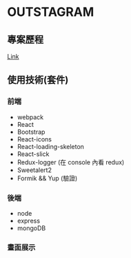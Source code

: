 # OUTSTAGRAM

## 專案歷程

[Link](https://github.com/janlin002/outstagram/blob/master/client/projectPlanning.md)

## 使用技術(套件)

### 前端

- webpack
- React
- Bootstrap
- React-icons
- React-loading-skeleton
- React-slick
- Redux-logger (在 console 內看 redux)
- Sweetalert2
- Formik && Yup (驗證)

### 後端

- node
- express
- mongoDB

### 畫面展示
